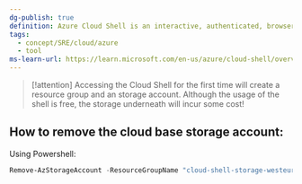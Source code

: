 ```yaml
---
dg-publish: true
definition: Azure Cloud Shell is an interactive, authenticated, browser-accessible terminal for managing Azure resources.
tags:
  - concept/SRE/cloud/azure 
  - tool
ms-learn-url: https://learn.microsoft.com/en-us/azure/cloud-shell/overview
---
```


> [!attention] 
> Accessing the Cloud Shell for the first time will create a resource group and an storage account. Although the usage of the shell is free, the storage underneath will incur some cost!

## How to remove the cloud base storage account:

Using Powershell:

```powershell
Remove-AzStorageAccount -ResourceGroupName "cloud-shell-storage-westeurope" -Name "csb1003bffd9fbbd5e0"
```
